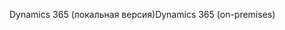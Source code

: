 <span data-ttu-id="73ac8-101">Dynamics 365 (локальная версия)</span><span class="sxs-lookup"><span data-stu-id="73ac8-101">Dynamics 365 (on-premises)</span></span>
